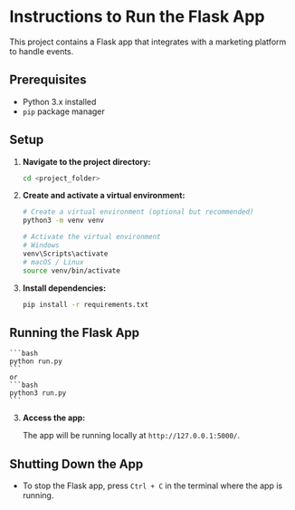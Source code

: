 # Instructions to Run the Flask App

This project contains a Flask app that integrates with a marketing platform to handle events.

## Prerequisites

- Python 3.x installed
- `pip` package manager

## Setup

1. **Navigate to the project directory:**

    ```bash
    cd <project_folder>
    ```

2. **Create and activate a virtual environment:**

    ```bash
    # Create a virtual environment (optional but recommended)
    python3 -m venv venv

    # Activate the virtual environment
    # Windows
    venv\Scripts\activate
    # macOS / Linux
    source venv/bin/activate
    ```

3. **Install dependencies:**

    ```bash
    pip install -r requirements.txt
    ```

## Running the Flask App

    ```bash
    python run.py
    ```
    or
    ```bash
    python3 run.py
    ```

3. **Access the app:**

    The app will be running locally at `http://127.0.0.1:5000/`.


## Shutting Down the App

- To stop the Flask app, press `Ctrl + C` in the terminal where the app is running.
